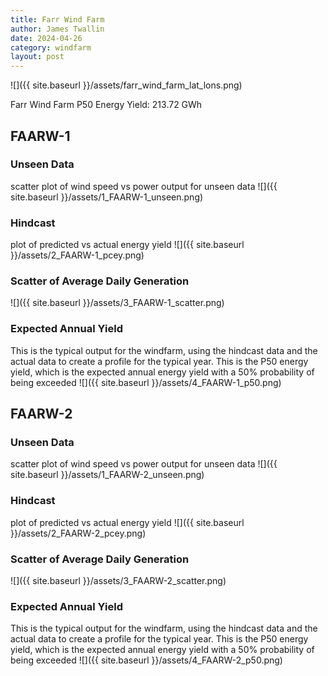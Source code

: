 ```yaml
---
title: Farr Wind Farm
author: James Twallin
date: 2024-04-26
category: windfarm
layout: post
---
```

![]({{ site.baseurl }}/assets/farr_wind_farm_lat_lons.png)

Farr Wind Farm P50 Energy Yield: 213.72 GWh

FAARW-1
-------------
### Unseen Data 
scatter plot of wind speed vs power output for unseen data
![]({{ site.baseurl }}/assets/1_FAARW-1_unseen.png)
### Hindcast 
plot of predicted vs actual energy yield
![]({{ site.baseurl }}/assets/2_FAARW-1_pcey.png)
### Scatter of Average Daily Generation 

![]({{ site.baseurl }}/assets/3_FAARW-1_scatter.png)
### Expected Annual Yield 
This is the typical output for the windfarm, using the hindcast data and the actual data to create a profile for the typical year. This is the P50 energy yield, which is the expected annual energy yield with a 50% probability of being exceeded
![]({{ site.baseurl }}/assets/4_FAARW-1_p50.png)

FAARW-2
-------------
### Unseen Data 
scatter plot of wind speed vs power output for unseen data
![]({{ site.baseurl }}/assets/1_FAARW-2_unseen.png)
### Hindcast 
plot of predicted vs actual energy yield
![]({{ site.baseurl }}/assets/2_FAARW-2_pcey.png)
### Scatter of Average Daily Generation 

![]({{ site.baseurl }}/assets/3_FAARW-2_scatter.png)
### Expected Annual Yield 
This is the typical output for the windfarm, using the hindcast data and the actual data to create a profile for the typical year. This is the P50 energy yield, which is the expected annual energy yield with a 50% probability of being exceeded
![]({{ site.baseurl }}/assets/4_FAARW-2_p50.png)

